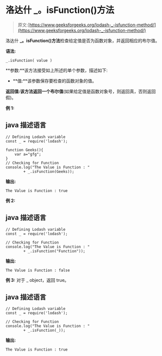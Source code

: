 # 洛达什 _。isFunction()方法

> 原文:[https://www.geeksforgeeks.org/lodash-_-isfunction-method/](https://www.geeksforgeeks.org/lodash-_-isfunction-method/)

洛达什 **_。isFunction()方法**检查给定值是否为函数对象，并返回相应的布尔值。

**语法:**

```
_.isFunction( value )

```

**参数:**该方法接受如上所述的单个参数，描述如下:

*   **值:**该参数保存要检查的函数对象的值。

**返回值:**该方法返回一个**布尔值**(如果给定值是函数对象号，则返回真，否则返回假)。

**例 1:**

## java 描述语言

```
// Defining Lodash variable 
const _ = require('lodash'); 

function Geeks(){
    var a="gfg";
}
// Checking for Function
console.log("The Value is Function : "
        + _.isFunction(Geeks));
```

**输出:**

```
The Value is Function : true

```

**例 2:**

## java 描述语言

```
// Defining Lodash variable 
const _ = require('lodash'); 

// Checking for Function
console.log("The Value is Function : "
        + _.isFunction("Function"));
```

**输出:**

```
The Value is Function : false

```

**例 3:** 对于 _ object，返回 true。

## java 描述语言

```
// Defining Lodash variable 
const _ = require('lodash'); 

// Checking for Function
console.log("The Value is Function : "
        + _.isFunction(_));
```

**输出:**

```
The Value is Function : true

```